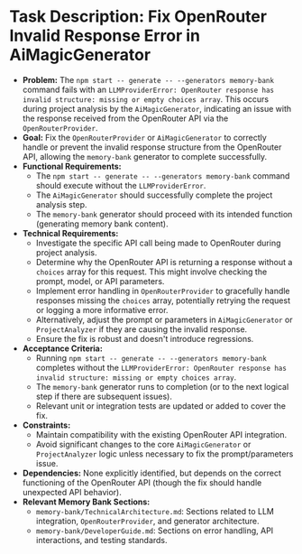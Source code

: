 # Task Description: Fix OpenRouter Invalid Response Error in AiMagicGenerator

- **Problem:** The `npm start -- generate -- --generators memory-bank` command fails with an `LLMProviderError: OpenRouter response has invalid structure: missing or empty choices array`. This occurs during project analysis by the `AiMagicGenerator`, indicating an issue with the response received from the OpenRouter API via the `OpenRouterProvider`.
- **Goal:** Fix the `OpenRouterProvider` or `AiMagicGenerator` to correctly handle or prevent the invalid response structure from the OpenRouter API, allowing the `memory-bank` generator to complete successfully.
- **Functional Requirements:**
  - The `npm start -- generate -- --generators memory-bank` command should execute without the `LLMProviderError`.
  - The `AiMagicGenerator` should successfully complete the project analysis step.
  - The `memory-bank` generator should proceed with its intended function (generating memory bank content).
- **Technical Requirements:**
  - Investigate the specific API call being made to OpenRouter during project analysis.
  - Determine why the OpenRouter API is returning a response without a `choices` array for this request. This might involve checking the prompt, model, or API parameters.
  - Implement error handling in `OpenRouterProvider` to gracefully handle responses missing the `choices` array, potentially retrying the request or logging a more informative error.
  - Alternatively, adjust the prompt or parameters in `AiMagicGenerator` or `ProjectAnalyzer` if they are causing the invalid response.
  - Ensure the fix is robust and doesn't introduce regressions.
- **Acceptance Criteria:**
  - Running `npm start -- generate -- --generators memory-bank` completes without the `LLMProviderError: OpenRouter response has invalid structure: missing or empty choices array`.
  - The `memory-bank` generator runs to completion (or to the next logical step if there are subsequent issues).
  - Relevant unit or integration tests are updated or added to cover the fix.
- **Constraints:**
  - Maintain compatibility with the existing OpenRouter API integration.
  - Avoid significant changes to the core `AiMagicGenerator` or `ProjectAnalyzer` logic unless necessary to fix the prompt/parameters issue.
- **Dependencies:** None explicitly identified, but depends on the correct functioning of the OpenRouter API (though the fix should handle unexpected API behavior).
- **Relevant Memory Bank Sections:**
  - `memory-bank/TechnicalArchitecture.md`: Sections related to LLM integration, `OpenRouterProvider`, and generator architecture.
  - `memory-bank/DeveloperGuide.md`: Sections on error handling, API interactions, and testing standards.
